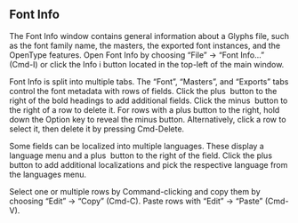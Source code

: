 ## Font Info

The Font Info window contains general information about a Glyphs file, such as the font family name, the masters, the exported font instances, and the OpenType features.
Open Font Info by choosing “File” → “Font Info…” (Cmd-I) or click the Info i button located in the top-left of the main window.

Font Info is split into multiple tabs.
The “Font”, “Masters”, and “Exports” tabs control the font metadata with rows of fields.
Click the plus  button to the right of the bold headings to add additional fields.
Click the minus  button to the right of a row to delete it.
For rows with a plus button to the right, hold down the Option key to reveal the minus button.
Alternatively, click a row to select it, then delete it by pressing Cmd-Delete.

Some fields can be localized into multiple languages.
These display a language menu and a plus  button to the right of the field.
Click the plus button to add additional localizations and pick the respective language from the languages menu.

Select one or multiple rows by Command-clicking and copy them by choosing “Edit” → “Copy” (Cmd-C).
Paste rows with “Edit” → “Paste” (Cmd-V).